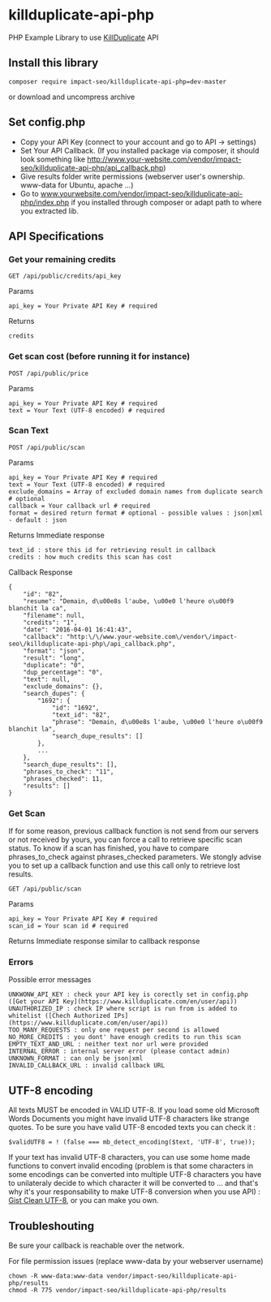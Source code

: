 # killduplicate-api-php
PHP Example Library to use [KillDuplicate](https://www.killduplicate.com) API

## Install this library
```
composer require impact-seo/killduplicate-api-php=dev-master
```
or download and uncompress archive

## Set config.php
- Copy your API Key (connect to your account and go to API -> settings)
- Set Your API Callback. (If you installed package via composer, it should look something like http://www.your-website.com/vendor/impact-seo/killduplicate-api-php/api_callback.php)
- Give results folder write permissions (webserver user's ownership. www-data for Ubuntu, apache ...)
- Go to www.yourwebsite.com/vendor/impact-seo/killduplicate-api-php/index.php if you installed through composer or adapt path to where you extracted lib.

## API Specifications

### Get your remaining credits
```
GET /api/public/credits/api_key
```
Params
```
api_key = Your Private API Key # required
```
Returns
```
credits
```

### Get scan cost (before running it for instance)
```
POST /api/public/price
```
Params
```
api_key = Your Private API Key # required
text = Your Text (UTF-8 encoded) # required
```

### Scan Text
```
POST /api/public/scan
```
Params
```
api_key = Your Private API Key # required
text = Your Text (UTF-8 encoded) # required
exclude_domains = Array of excluded domain names from duplicate search # optional
callback = Your callback url # required
format = desired return format # optional - possible values : json|xml - default : json 
```
Returns
Immediate response
```
text_id : store this id for retrieving result in callback
credits : how much credits this scan has cost
```
Callback Response
```
{
    "id": "82",
    "resume": "Demain, d\u00e8s l'aube, \u00e0 l'heure o\u00f9 blanchit la ca",
    "filename": null,
    "credits": "1",
    "date": "2016-04-01 16:41:43",
    "callback": "http:\/\/www.your-website.com\/vendor\/impact-seo\/killduplicate-api-php\/api_callback.php",
    "format": "json",
    "result": "long",
    "duplicate": "0",
    "dup_percentage": "0",
    "text": null,
    "exclude_domains": {},
    "search_dupes": {
        "1692": {
            "id": "1692",
            "text_id": "82",
            "phrase": "Demain, d\u00e8s l'aube, \u00e0 l'heure o\u00f9 blanchit la",
            "search_dupe_results": []
        },
        ...
    },
    "search_dupe_results": [],
    "phrases_to_check": "11",
    "phrases_checked": 11,
    "results": []
}
```

### Get Scan 
If for some reason, previous callback function is not send from our servers or not received by yours, you can force a call to retrieve specific scan status. To know if a scan has finished, you have to compare phrases_to_check against phrases_checked parameters. We stongly advise you to set up a callback function and use this call only to retrieve lost results. 
```
GET /api/public/scan
```
Params
```
api_key = Your Private API Key # required
scan_id = Your scan id # required
```
Returns
Immediate response similar to callback response

### Errors
Possible error messages
```
UNKWONW_API_KEY : check your API key is corectly set in config.php ([Get your API Key](https://www.killduplicate.com/en/user/api))
UNAUTHORIZED_IP : check IP where script is run from is added to whitelist ([Chech Authorized IPs](https://www.killduplicate.com/en/user/api))
TOO_MANY_REQUESTS : only one request per second is allowed
NO_MORE_CREDITS : you dont' have enough credits to run this scan
EMPTY_TEXT_AND_URL : neither text nor url were provided
INTERNAL_ERROR : internal server error (please contact admin)
UNKNOWN_FORMAT : can only be json|xml
INVALID_CALLBACK_URL : invalid callback URL 
```

## UTF-8 encoding

All texts MUST be encoded in VALID UTF-8. If you load some old Microsoft Words Documents you might have invalid UTF-8 characters like strange quotes. To be sure you have valid UTF-8 encoded texts you can check it :
```
$validUTF8 = ! (false === mb_detect_encoding($text, 'UTF-8', true));
```
If your text has invalid UTF-8 characters, you can use some home made functions to convert invalid encoding (problem is that some characters in some encodings can be converted into multiple UTF-8 characters you have to unilateraly decide to which character it will be converted to ... and that's why it's your responsability to make UTF-8 conversion when you use API) : [Gist Clean UTF-8](https://gist.github.com/ImpactSeo/78561612047efa7591264b8276357a4b), or you can make you own.

## Troubleshouting

Be sure your callback is reachable over the network. 

For file permission issues (replace www-data by your webserver username)
```
chown -R www-data:www-data vendor/impact-seo/killduplicate-api-php/results
chmod -R 775 vendor/impact-seo/killduplicate-api-php/results
```
